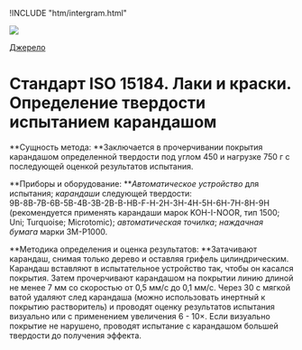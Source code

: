 
!INCLUDE "htm/intergram.html"

![](https://chart.googleapis.com/chart?chs=180x180&amp;cht=qr&amp;chl=https://pp.vokov.tk/%D0%B2%D0%B8%D0%B1%D1%96%D1%80_%D1%84%D0%B0%D1%80%D0%B1%D0%B8.html) 

[Джерело](http://vseokraskah.net/standart-iso-15184 "Permalink to Стандарт ISO 15184. Лаки и краски. Определение твердости испытанием карандашом")

# Стандарт ISO 15184. Лаки и краски. Определение твердости испытанием карандашом

**Сущность метода: **Заключается в прочерчивании покрытия карандашом определенной твердости под углом 450 и нагрузке 750 г с последующей оценкой результатов испытания.

**Приборы и оборудование: **_Автоматическое устройство_ для испытания; _карандаши_ следующей твердости: 9В-8В-7В-6В-5В-4В-3В-2В-В-НВ-F-Н-2Н-3Н-4Н-5Н-6Н-7Н-8Н-9Н (рекомендуется применять карандаши марок KOH-I-NOOR, тип 1500; Uni; Turquoise; Microtomic); _автоматическая точилка_; _наждачная бумага_ марки 3М-Р1000.

**Методика определения и оценка результатов: **Затачивают карандаш, снимая только дерево и оставляя грифель цилиндрическим. Карандаш вставляют в испытательное устройство так, чтобы он касался покрытия. Затем прочерчивают карандашом на покрытии линию длиной не менее 7 мм со скоростью от 0,5 мм/с до 0,1 мм/с. Через 30 с мягкой ватой удаляют след карандаша (можно использовать инертный к покрытию растворитель) и проводят оценку результатов испытания визуально или с применением увеличения 6 - 10×. Если визуально покрытие не нарушено, проводят испытание с карандашом большей твердости до получения эффекта.

  
